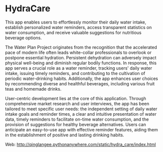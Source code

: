 
# HydraCare
This app enables users to effortlessly monitor their daily water intake, establish personalized water reminders, access transparent statistics on water consumption, and receive valuable suggestions for nutritious beverage options.

The Water Plan Project originates from the recognition that the accelerated pace of modern life often leads white-collar professionals to overlook or postpone essential hydration. Persistent dehydration can adversely impact physical well-being and diminish regular bodily functions. In response, this app serves a crucial role as a water reminder, tracking users' daily water intake, issuing timely reminders, and contributing to the cultivation of periodic water-drinking habits. Additionally, the app enhances user choices by recommending diverse and healthful beverages, including various fruit teas and homemade drinks.

User-centric development lies at the core of this application. Through comprehensive market research and user interviews, the app has been tailored to meet specific user needs: the independent setting of daily water intake goals and reminder times, a clear and intuitive presentation of water data, timely reminders to facilitate on-time water consumption, and the provision of suggestions for healthy beverage alternatives. Users can anticipate an easy-to-use app with effective reminder features, aiding them in the establishment of positive and lasting drinking habits.

Web: http://qinglangee.pythonanywhere.com/static/hydra_care/index.html
